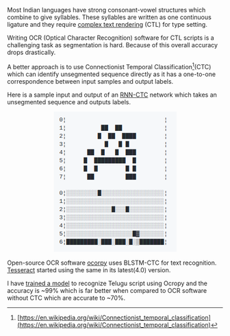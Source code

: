 <!--
.. title: Using LSTM-CTC For Complex Script Recognition
.. slug: using-lstm-ctc-for-complex-script-recognistion
.. date: 2017-07-22 14:09:32 UTC
.. updated: 2023-07-04 14:09:32 UTC
.. tags: python, data-science, artificial-intelligence
.. category: programming
.. link: 
.. description: Use LSTM-CTC for complex script recognition
.. type: text
-->

Most Indian languages have strong consonant-vowel structures which combine to give syllables. These syllables are written as one continuous ligature and they require [complex text rendering](https://en.wikipedia.org/wiki/Complex_text_layout) (CTL) for type setting.

Writing OCR (Optical Character Recognition) software for CTL scripts is a challenging task as segmentation is hard. Because of this overall accuracy drops drastically.

A better approach is to use Connectionist Temporal Classification[^ctc](CTC) which can identify unsegmented sequence directly as it has a one-to-one correspondence between input samples and output labels.

Here is a sample input and output of an [RNN-CTC](https://github.com/rakeshvar/rnn_ctc) network which takes an unsegmented sequence and outputs labels.

<p align="center">
<img src="/images/ctc.png" >
</p>

Open-source OCR software [ocorpy](https://github.com/tmbdev/ocropy/) uses BLSTM-CTC for text recognition. [Tesseract](https://github.com/tesseract-ocr/tesseract) started using the same in its latest(4.0) version.

I have [trained a model](https://github.com/ChillarAnand/likitham) to recognize Telugu script using Ocropy and the accuracy is ~99% which is far better when compared to OCR software without CTC which are accurate to ~70%.

[^ctc]: [https://en.wikipedia.org/wiki/Connectionist_temporal_classification](https://en.wikipedia.org/wiki/Connectionist_temporal_classification)
